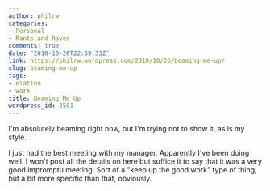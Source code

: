 ```yaml
---
author: philrw
categories:
- Personal
- Rants and Raves
comments: true
date: "2010-10-26T22:39:33Z"
link: https://philrw.wordpress.com/2010/10/26/beaming-me-up/
slug: beaming-me-up
tags:
- elation
- work
title: Beaming Me Up
wordpress_id: 2581
---
```


I'm absolutely beaming right now, but I'm trying not to show it, as is my style.

I just had the best meeting with my manager. Apparently I've been doing well. I won't post all the details on here but suffice it to say that it was a very good impromptu meeting. Sort of a "keep up the good work" type of thing, but a bit more specific than that, obviously.
